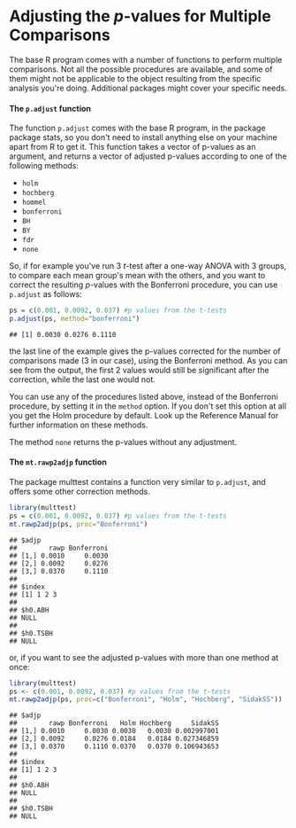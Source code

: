 # Adjusting the *p*-values for Multiple Comparisons



The base R program comes with a number of functions to perform multiple comparisons. Not all the possible procedures are available, and some of them might not be applicable to the object resulting from the specific analysis you're doing. Additional packages might cover your specific needs.

#### The `p.adjust` function

The function `p.adjust` comes with  the base R program, in the package package stats, so you don't need to install anything else on your machine apart from R to get it. This function takes a vector of p-values as an argument, and returns a vector of adjusted p-values according to one of the following methods:

- `holm`
- `hochberg`
- `hommel`
- `bonferroni`
- `BH`
- `BY`
- `fdr`
- `none`

So, if for example you've run 3 *t*-test after a one-way ANOVA with 3 groups, to compare each mean group's mean with the others, and you want to correct the resulting *p*-values with the Bonferroni procedure, you can use `p.adjust` as follows:


```r
ps = c(0.001, 0.0092, 0.037) #p values from the t-tests
p.adjust(ps, method="bonferroni")
```

```
## [1] 0.0030 0.0276 0.1110
```

the last line of the example gives the p-values corrected for the number of comparisons made (3 in our case), using the Bonferroni method. As you can see from the output, the first 2 values would still be significant after the correction, while the last one would not. 

You can use any of the procedures listed above, instead of the Bonferroni procedure, by setting it in the `method` option. If you don't set this option at all you get the Holm procedure by default. Look up the Reference Manual for further information on these methods.

The method `none` returns the p-values without any adjustment.


#### The `mt.rawp2adjp` function

The package multtest contains a function very similar to `p.adjust`, and offers some other correction methods.

```r
library(multtest)
ps = c(0.001, 0.0092, 0.037) #p values from the t-tests
mt.rawp2adjp(ps, proc="Bonferroni")
```

```
## $adjp
##        rawp Bonferroni
## [1,] 0.0010     0.0030
## [2,] 0.0092     0.0276
## [3,] 0.0370     0.1110
## 
## $index
## [1] 1 2 3
## 
## $h0.ABH
## NULL
## 
## $h0.TSBH
## NULL
```

or, if you want to see the adjusted p-values with more than one method at once:


```r
library(multtest)
ps <- c(0.001, 0.0092, 0.037) #p values from the t-tests
mt.rawp2adjp(ps, proc=c("Bonferroni", "Holm", "Hochberg", "SidakSS"))
```

```
## $adjp
##        rawp Bonferroni   Holm Hochberg     SidakSS
## [1,] 0.0010     0.0030 0.0030   0.0030 0.002997001
## [2,] 0.0092     0.0276 0.0184   0.0184 0.027346859
## [3,] 0.0370     0.1110 0.0370   0.0370 0.106943653
## 
## $index
## [1] 1 2 3
## 
## $h0.ABH
## NULL
## 
## $h0.TSBH
## NULL
```
